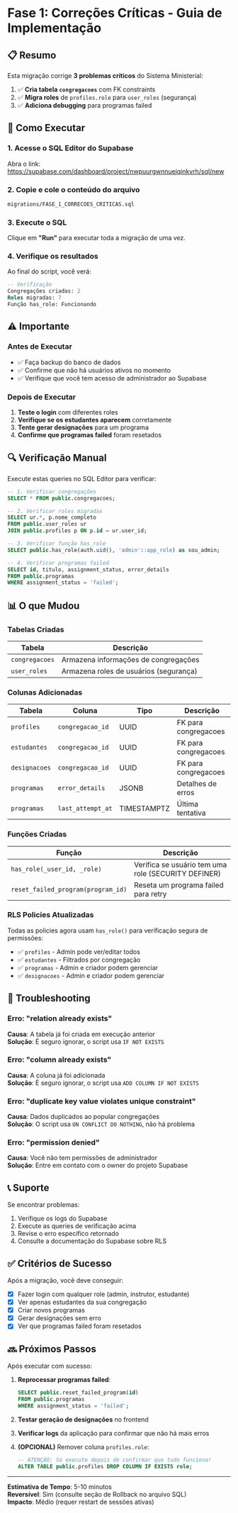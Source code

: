 # Fase 1: Correções Críticas - Guia de Implementação

## 📋 Resumo

Esta migração corrige **3 problemas críticos** do Sistema Ministerial:

1. ✅ **Cria tabela `congregacoes`** com FK constraints
2. ✅ **Migra roles** de `profiles.role` para `user_roles` (segurança)
3. ✅ **Adiciona debugging** para programas failed

## 🚀 Como Executar

### 1. Acesse o SQL Editor do Supabase

Abra o link: https://supabase.com/dashboard/project/nwpuurgwnnuejqinkvrh/sql/new

### 2. Copie e cole o conteúdo do arquivo

```bash
migrations/FASE_1_CORRECOES_CRITICAS.sql
```

### 3. Execute o SQL

Clique em **"Run"** para executar toda a migração de uma vez.

### 4. Verifique os resultados

Ao final do script, você verá:

```sql
-- Verificação
Congregações criadas: 2
Roles migradas: 7
Função has_role: Funcionando
```

## ⚠️ Importante

### Antes de Executar

- ✅ Faça backup do banco de dados
- ✅ Confirme que não há usuários ativos no momento
- ✅ Verifique que você tem acesso de administrador ao Supabase

### Depois de Executar

1. **Teste o login** com diferentes roles
2. **Verifique se os estudantes aparecem** corretamente
3. **Tente gerar designações** para um programa
4. **Confirme que programas failed** foram resetados

## 🔍 Verificação Manual

Execute estas queries no SQL Editor para verificar:

```sql
-- 1. Verificar congregações
SELECT * FROM public.congregacoes;

-- 2. Verificar roles migradas
SELECT ur.*, p.nome_completo 
FROM public.user_roles ur
JOIN public.profiles p ON p.id = ur.user_id;

-- 3. Verificar função has_role
SELECT public.has_role(auth.uid(), 'admin'::app_role) as sou_admin;

-- 4. Verificar programas failed
SELECT id, titulo, assignment_status, error_details 
FROM public.programas 
WHERE assignment_status = 'failed';
```

## 📊 O que Mudou

### Tabelas Criadas

| Tabela | Descrição |
|--------|-----------|
| `congregacoes` | Armazena informações de congregações |
| `user_roles` | Armazena roles de usuários (segurança) |

### Colunas Adicionadas

| Tabela | Coluna | Tipo | Descrição |
|--------|--------|------|-----------|
| `profiles` | `congregacao_id` | UUID | FK para congregacoes |
| `estudantes` | `congregacao_id` | UUID | FK para congregacoes |
| `designacoes` | `congregacao_id` | UUID | FK para congregacoes |
| `programas` | `error_details` | JSONB | Detalhes de erros |
| `programas` | `last_attempt_at` | TIMESTAMPTZ | Última tentativa |

### Funções Criadas

| Função | Descrição |
|--------|-----------|
| `has_role(_user_id, _role)` | Verifica se usuário tem uma role (SECURITY DEFINER) |
| `reset_failed_program(program_id)` | Reseta um programa failed para retry |

### RLS Policies Atualizadas

Todas as policies agora usam `has_role()` para verificação segura de permissões:

- ✅ `profiles` - Admin pode ver/editar todos
- ✅ `estudantes` - Filtrados por congregação
- ✅ `programas` - Admin e criador podem gerenciar
- ✅ `designacoes` - Admin e criador podem gerenciar

## 🐛 Troubleshooting

### Erro: "relation already exists"

**Causa**: A tabela já foi criada em execução anterior  
**Solução**: É seguro ignorar, o script usa `IF NOT EXISTS`

### Erro: "column already exists"

**Causa**: A coluna já foi adicionada  
**Solução**: É seguro ignorar, o script usa `ADD COLUMN IF NOT EXISTS`

### Erro: "duplicate key value violates unique constraint"

**Causa**: Dados duplicados ao popular congregações  
**Solução**: O script usa `ON CONFLICT DO NOTHING`, não há problema

### Erro: "permission denied"

**Causa**: Você não tem permissões de administrador  
**Solução**: Entre em contato com o owner do projeto Supabase

## 📞 Suporte

Se encontrar problemas:

1. Verifique os logs do Supabase
2. Execute as queries de verificação acima
3. Revise o erro específico retornado
4. Consulte a documentação do Supabase sobre RLS

## ✅ Critérios de Sucesso

Após a migração, você deve conseguir:

- [x] Fazer login com qualquer role (admin, instrutor, estudante)
- [x] Ver apenas estudantes da sua congregação
- [x] Criar novos programas
- [x] Gerar designações sem erro
- [x] Ver que programas failed foram resetados

## 🔜 Próximos Passos

Após executar com sucesso:

1. **Reprocessar programas failed**:
   ```sql
   SELECT public.reset_failed_program(id) 
   FROM public.programas 
   WHERE assignment_status = 'failed';
   ```

2. **Testar geração de designações** no frontend

3. **Verificar logs** da aplicação para confirmar que não há mais erros

4. **(OPCIONAL)** Remover coluna `profiles.role`:
   ```sql
   -- ATENÇÃO: Só execute depois de confirmar que tudo funciona!
   ALTER TABLE public.profiles DROP COLUMN IF EXISTS role;
   ```

---

**Estimativa de Tempo**: 5-10 minutos  
**Reversível**: Sim (consulte seção de Rollback no arquivo SQL)  
**Impacto**: Médio (requer restart de sessões ativas)
